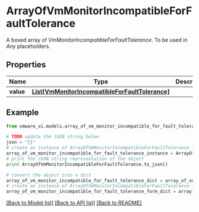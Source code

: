 # ArrayOfVmMonitorIncompatibleForFaultTolerance

A boxed array of *VmMonitorIncompatibleForFaultTolerance*. To be used in *Any* placeholders. 

## Properties
Name | Type | Description | Notes
------------ | ------------- | ------------- | -------------
**value** | [**List[VmMonitorIncompatibleForFaultTolerance]**](VmMonitorIncompatibleForFaultTolerance.md) |  | 

## Example

```python
from vmware_vi.models.array_of_vm_monitor_incompatible_for_fault_tolerance import ArrayOfVmMonitorIncompatibleForFaultTolerance

# TODO update the JSON string below
json = "{}"
# create an instance of ArrayOfVmMonitorIncompatibleForFaultTolerance from a JSON string
array_of_vm_monitor_incompatible_for_fault_tolerance_instance = ArrayOfVmMonitorIncompatibleForFaultTolerance.from_json(json)
# print the JSON string representation of the object
print ArrayOfVmMonitorIncompatibleForFaultTolerance.to_json()

# convert the object into a dict
array_of_vm_monitor_incompatible_for_fault_tolerance_dict = array_of_vm_monitor_incompatible_for_fault_tolerance_instance.to_dict()
# create an instance of ArrayOfVmMonitorIncompatibleForFaultTolerance from a dict
array_of_vm_monitor_incompatible_for_fault_tolerance_form_dict = array_of_vm_monitor_incompatible_for_fault_tolerance.from_dict(array_of_vm_monitor_incompatible_for_fault_tolerance_dict)
```
[[Back to Model list]](../README.md#documentation-for-models) [[Back to API list]](../README.md#documentation-for-api-endpoints) [[Back to README]](../README.md)


